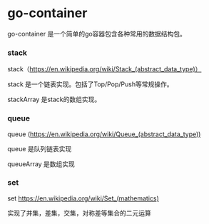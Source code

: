 # go-container

go-container 是一个简单的go容器包含各种常用的数据结构包。

### stack
stack（https://en.wikipedia.org/wiki/Stack_(abstract_data_type)） 

stack 是一个链表实现。包括了Top/Pop/Push等常规操作。

stackArray 是stack的数组实现。

### queue
queue (https://en.wikipedia.org/wiki/Queue_(abstract_data_type))

queue 是队列链表实现

queueArray 是数组实现

### set
set https://en.wikipedia.org/wiki/Set_(mathematics)

实现了并集，差集，交集，对称差等集合的二元运算